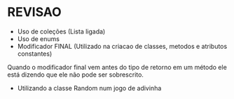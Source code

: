 # REVISAO

- Uso de coleções (Lista ligada)
- Uso de enums
- Modificador FINAL (Utilizado na criacao de classes, metodos e atributos constantes)

Quando o modificador final vem antes do tipo de retorno em um método ele está dizendo que ele não pode ser sobrescrito.

- Utilizando a classe Random num jogo de adivinha

